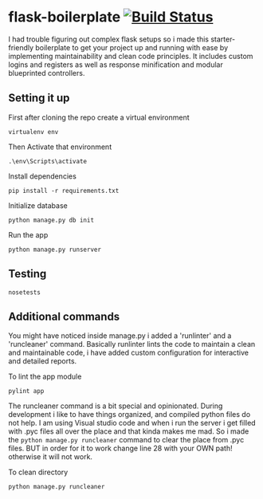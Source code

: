 # flask-boilerplate   [![Build Status](https://travis-ci.org/jimfilippou/flask-starter-boilerplate.svg?branch=master)](https://travis-ci.org/jimfilippou/flask-starter-boilerplate)


I had trouble figuring out complex flask setups so i made this starter-friendly boilerplate to get your project up and running with ease by implementing maintainability and clean code principles. It includes custom logins and registers as well as response minification and modular blueprinted controllers.
 

## Setting it up

First after cloning the repo create a virtual environment

`virtualenv env`

Then Activate that environment

`.\env\Scripts\activate`

Install dependencies

`pip install -r requirements.txt`

Initialize database

`python manage.py db init`

Run the app

`python manage.py runserver`

## Testing

`nosetests`

## Additional commands

You might have noticed inside manage.py i added a 'runlinter' and a 'runcleaner' command.
Basically runlinter lints the code to maintain a clean and maintainable code, i have added custom configuration for interactive and detailed reports.

To lint the app module

`pylint app`

The runcleaner command is a bit special and opinionated. During development i like to have things organized, and compiled python files do not help. I am using Visual studio code and when i run the server i get filled with .pyc files all over the place and that kinda makes me mad. So i made the `python manage.py runcleaner` command to clear the place from .pyc files. BUT in order for it to work change line 28 with your OWN path! otherwise it will not work.

To clean directory

`python manage.py runcleaner`